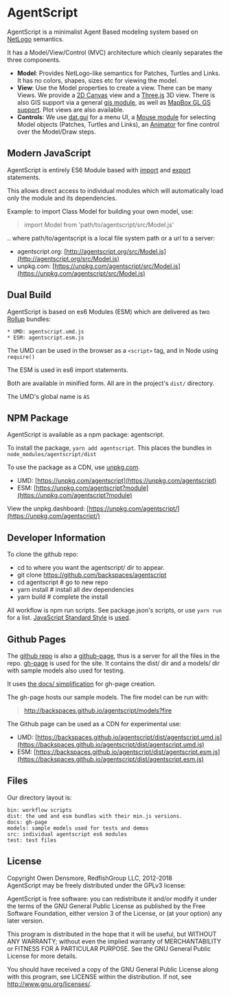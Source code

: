 # AgentScript

AgentScript is a minimalist Agent Based modeling system based on [NetLogo](https://ccl.northwestern.edu/netlogo/) semantics.

It has a Model/View/Control (MVC) architecture which cleanly separates the three components.

-   **Model**: Provides NetLogo-like semantics for Patches, Turtles and Links. It has no colors, shapes, sizes etc for viewing the model.
-   **View**: Use the Model properties to create a view. There can be many Views. We provide a [2D Canvas](https://developer.mozilla.org/en-US/docs/Web/API/CanvasRenderingContext2D) view and a [Three.js](https://threejs.org/) 3D view. There is also GIS support via a general [gis module](https://github.com/backspaces/agentscript/blob/master/src/gis.js), as well as [MapBox GL GS support](https://github.com/backspaces/agentscript/blob/master/src/mbtools.js). Plot views are also available.
-   **Controls**: We use [dat.gui](https://github.com/dataarts/dat.gui) for a menu UI, a [Mouse module](https://github.com/backspaces/agentscript/blob/master/src/Mouse.js) for selecting Model objects (Patches, Turtles and Links), an [Animator](https://github.com/backspaces/agentscript/blob/master/src/Animator.js) for fine control over the Model/Draw steps.

## Modern JavaScript

AgentScript is entirely ES6 Module based with [import](https://developer.mozilla.org/en-US/docs/Web/JavaScript/Reference/Statements/import) and [export](https://developer.mozilla.org/en-US/docs/Web/JavaScript/Reference/Statements/export) statements.

This allows direct access to individual modules which will automatically load only the module and its dependencies.

Example: to import Class Model for building your own model, use:

> import Model from 'path/to/agentscript/src/Model.js'

.. where path/to/agentscript is a local file system path or a url to a server:

-   agentscript.org: [http://agentscript.org/src/Model.js](http://agentscript.org/src/Model.js)
-   unpkg.com: [https://unpkg.com/agentscript/src/Model.js](https://unpkg.com/agentscript/src/Model.js)

## Dual Build

AgentScript is based on es6 Modules (ESM) which are delivered as two [Rollup](https://rollupjs.org/) bundles:

```
* UMD: agentscript.umd.js
* ESM: agentscript.esm.js
```

The UMD can be used in the browser as a `<script>` tag, and in Node using `require()`

The ESM is used in es6 import statements.

Both are available in minified form. All are in the project's `dist/` directory.

The UMD's global name is `AS`

## NPM Package

AgentScript is available as a npm package: agentscript.

To install the package, `yarn add agentscript`. This places the bundles in `node_modules/agentscript/dist`

To use the package as a CDN, use [unpkg.com](https://unpkg.com/).

-   UMD: [https://unpkg.com/agentscript](https://unpkg.com/agentscript)
-   ESM: [https://unpkg.com/agentscript?module](https://unpkg.com/agentscript?module)

View the unpkg.dashboard: [https://unpkg.com/agentscript/](https://unpkg.com/agentscript/)

## Developer Information

To clone the github repo:

-   cd to where you want the agentscript/ dir to appear.
-   git clone https://github.com/backspaces/agentscript
-   cd agentscript # go to new repo
-   yarn install # install all dev dependencies
-   yarn build # complete the install

All workflow is npm run scripts. See package.json's scripts, or use `yarn run` for a list. [JavaScript Standard Style](https://standardjs.com/) is [used](https://github.com/backspaces/agentscript/blob/master/.eslintrc.json).

## Github Pages

The [github repo](https://github.com/backspaces/agentscript) is also a [github-page](), thus is a server for all the files in the repo. [gh-page](http://backspaces.github.io/agentscript/) is used for the site. It contains the dist/ dir and a models/ dir with sample models also used for testing.

It uses [the docs/ simplification](https://help.github.com/articles/user-organization-and-project-pages/#project-pages) for gh-page creation.

The gh-page hosts our sample models. The fire model can be run with:

> http://backspaces.github.io/agentscript/models?fire

The Github page can be used as a CDN for experimental use:

-   UMD: [https://backspaces.github.io/agentscript/dist/agentscript.umd.js](https://backspaces.github.io/agentscript/dist/agentscript.umd.js)
-   ESM: [https://backspaces.github.io/agentscript/dist/agentscript.esm.js](https://backspaces.github.io/agentscript/dist/agentscript.esm.js)

## Files

Our directory layout is:

```
bin: workflow scripts
dist: the umd and esm bundles with their min.js versions.
docs: gh-page
models: sample models used for tests and demos
src: individual agentscript es6 modules
test: test files
```

## License

Copyright Owen Densmore, RedfishGroup LLC, 2012-2018<br>
AgentScript may be freely distributed under the GPLv3 license:

AgentScript is free software: you can redistribute it and/or modify
it under the terms of the GNU General Public License as published by
the Free Software Foundation, either version 3 of the License, or
(at your option) any later version.

This program is distributed in the hope that it will be useful,
but WITHOUT ANY WARRANTY; without even the implied warranty of
MERCHANTABILITY or FITNESS FOR A PARTICULAR PURPOSE. See the
GNU General Public License for more details.

You should have received a copy of the GNU General Public License
along with this program, see LICENSE within the distribution.
If not, see <http://www.gnu.org/licenses/>.
